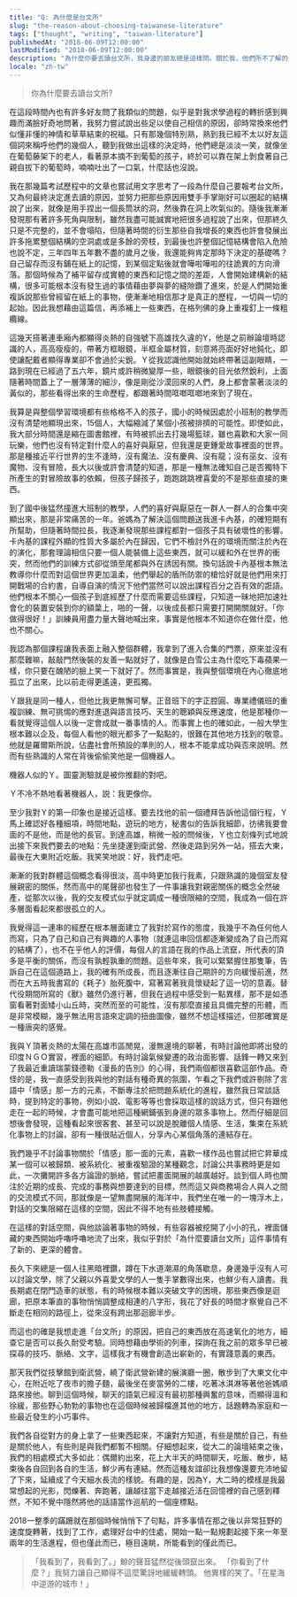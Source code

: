 ```yaml
---
title: "Q: 為什麼是台文所"
slug: "the-reason-about-choosing-taiwanese-literature"
tags: ["thought", "writing", "taiwan-literature"]
publishedAt: "2018-06-09T12:00:00"
lastModified: "2018-06-09T12:00:00"
description: "為什麼你要去讀台文所，我身邊的朋友總是這樣問。關於我，他們所不了解的事情不多，但人與人之間，有一道隔閡即使是時間也無法跨越"
locale: "zh-tw"
---
```


> 你為什麼要去讀台文所?

在這段時間內也有許多好友問了我類似的問題，似乎是對我求學過程的轉折感到興趣而滿臉好奇地問著，我努力嘗試說出些足以使自己相信的原因，卻時常換來他們似懂非懂的神情和草草結束的祝福。只有那幾個特別熟，熟到我已經不太以好友這個詞來稱呼他們的幾個人，聽到我做出這樣的決定時，他們總是淡淡一笑，就像坐在葡萄藤架下的老人，看著原本摘不到葡萄的孩子，終於可以靠在架上剝食著自己親自拔下的葡萄時，喃喃吐出了一口氣，什麼話也沒說。

我在那幾篇考試歷程中的文章也嘗試用文字思考了一段為什麼自己要報考台文所，又為何最終決定進去讀的原因，並努力把那些原因用雙手手掌剛好可以圈起的結構說了出來，就像是用手捏出一個長筒狀的洞，然後靠在洞上吹氣似的。隨後我漸漸發現那有著許多死角與限制，雖然我盡可能誠實地把很多過程說了出來，但那終久只是不完整的，並不會塌陷，但隨著時間的衍生那些自我增長的東西也許會發展出許多拖累整個結構的空洞處或是多餘的旁枝，到最後也許整個記憶結構會陷入危險也說不定，三年四年五年數不盡的歲月之後，我還能夠肯定那時下決定的基礎嗎？自己留存而沒有鋪在紙上的記憶，到某個定點後就會嘩啦嘩啦的往詭異的方向滑落。那個時候為了補平留存成實體的東西和記憶之間的差距，人會開始建構新的結構，很多可能根本沒有發生過的事情藉由夢與夢的縫隙鑽了進來，於是人們開始重複訴說那些曾經留在紙上的事物，便漸漸地相信那才是真正的歷程，一切與一切的起始。因此我想藉由這篇信，再添補上一些東西，在格列佛的身上重複釘上一條粗纜線。

這幾天搭著連車廂內都顯得炎熱的自強號下高雄找久違的Y，他是之前辦論壇時認識的人，高高瘦瘦的，帶著方框眼鏡，半框金屬材質，刻意將亮面好好地鈍化，即使讓配戴者顯得專業卻不會過於尖銳。Ｙ從我認識他開始就始終帶著這副眼睛，一路到現在已經過了五六年，鏡片或許稍微變厚一些，眼鏡後的目光依然銳利，上面隨著時間蓋上了一層薄薄的細沙，像是剛從沙漠回來的人們，身上都會蒙著淡淡的黃似的，那些看得出來的生命歷程，都跟著時間哐啷哐啷地來到了現在。

我算是與整個學習環境都有些格格不入的孩子，國小的時候因處於小班制的教學而沒有清楚地顯現出來，15個人，大幅縮減了某個小孩被排擠的可能性。即使如此，我大部分時間還是縮在圖書館裡，有時被抓出去打幾場籃球，雖也喜歡和大家一同玩樂，他們也沒有特定對什麼人的喜好與厭惡，但我還是更鍾愛故事裡面的世界。那是種接近平行世界的生不逢時，沒有魔法、沒有慶典、沒有龍；沒有巫女、沒有魔物、沒有冒險，長大以後或許會清楚的知道，那是一種無法確知自己是否獨特下所產生的對冒險故事的依賴，但孩子歸孩子，跑跑跳跳裡喜愛的不是那些直接的東西。

到了國中後猛然撞進大班制的教學，人們的喜好與厭惡在一群人一群人的合集中突顯出來，那是非常痛苦的一年。爸媽為了解決這個問題送我進卡內基，的確短期有所幫助，但隨著時間拉長，我逐漸發現那些課程都對一個孩子具有破壞性的影響。卡內基的課程外顯的性質大多屬於內在歸因，它們不檢討外在的環境而關注於內在的演化，那套理論相信只要一個人能裝備上這些東西，就可以緩和外在世界的衝突，然而他們的訓練方式卻從頭至尾都與外在誘因有關。換句話說卡內基根本無法教導你什麼而對這個世界更加溫柔，他們舉起的盾所防禦的槍恰好就是他們用來打開戰場的合約書，自導自演的情況下他們當然可以說出課程百分之百有效的誑語。他們根本不關心一個孩子到底經歷了什麼而需要這些課程，只知道一昧地把加速社會化的裝置安裝到你的額葉上，啪的一聲，以後成長都只需要打開開關就好。「你做得很好！」訓練員用盡力量大聲地喊出來，事實是他根本不知道你在做什麼，他也不關心。

我認為那個課程讓我表面上融入整個群體，我拿到了進入合集的門票，原來並沒有那麼難嘛，敲敲門然後裝的友善一點就好了，就像是白雪公主為什麼吃下毒蘋果一樣，你只要在醜陋的臉上笑一下就好了。然而事實是，我與整個環境在內心徹底地孤立了出來，比以前走得更遙遠，更孤獨。

Ｙ跟我是同一種人，但他比我更無懈可擊。正音班下的字正腔圓、專業禮儀班的重複訓練、無可挑惕的應對進退與語言技巧、天生的聰穎與反應速度，他是那種你一看就覺得這個人以後一定會成就一番事情的人。而事實上也的確如此，一般大學生根本難以企及，每個人看他的眼光都多了一點點的，很難在其他地方找到的敬意。他就是羅爾斯所說，佔盡社會所預設的準則的人，根本不能拿成功與否來說明。然而有些熟識的人常在背後偷偷笑他是一個機器人。

機器人似的Ｙ。圖靈測驗就是被你推翻的對吧。

Ｙ不冷不熱地看著機器人，説：我更像你。

至少我對Ｙ的第一印象也是接近這樣。要去找他的前一個禮拜告訴他這個行程，Ｙ馬上確認好各種細項，時間地點，遊玩的地方，秘書似的告訴我細節，彷彿我要會面的不是他，而是他的長官。到達高雄，稍微一般的問候後，Ｙ也立刻條列式地說出接下來我們要去的地點：先坐捷運到衛武營、然後走路到另外一站，搭去大東，最後在大東附近吃飯。我笑笑地說：好，我們走吧。

漸漸的我對群體這個概念看得很淡，高中時更加我行我素，只跟熟識的幾個室友發展親密的關係，然而高中的尾聲卻也發生了一件事讓我對親密關係的概念全然破產，從那次以後，我的交友模式似乎就定調成一種很限縮的空間，我成為一個在許多層面看起來都很孤立的人。

我覺得這一連串的經歷在根本層面建立了我對於寫作的態度，我幾乎不為任何他人而寫，只為了自己和自己有興趣的人事物（就連這串回信都逐漸變成為了自己而寫的結構了），也不在乎他人的評價，每個人的言語在我的作品上流竄，所代表的頂多是平衡的關係，而沒有孰輕孰重的問題。這些年來，我可以緊緊握住那隻筆，告訴自己在這個道路上，我的確有所成長，而且逐漸往自己期許的方向緩慢前進，然而在大五時我書寫的《耗子》胎死腹中，寫著寫著我竟懷疑起了這一切的意義。替代役期間所寫的《獸》雖然仍進行著，但我在過程中感受到一點異樣，那不是如憑窗看著對面矮小山丘時，突然而至的可能性，沒有那麼直接且具備完整的形體，而是非常模糊，幾乎無法用言語來定調的扭曲圖像，雖然不想這樣描述，但那確實是一種唐突的感覺。

我與Ｙ頂著炎熱的太陽在高雄市區閒晃，漫無邊境的聊著，有時討論他即將出發的印度ＮＧＯ實習，裡面的細節。有時討論氣候變遷的政治面影響、話鋒一轉又來到了我最近重讀瑞蒙錢德勒《漫長的告別》的心得，我們兩個都很喜歡這部作品。奇怪的是，我一直感受到我與他的對話有種奇異的氛圍，乍看之下我們或許剔除了言語中「情感」那一方的元素，不斷專注於把問題系統化的進程，雖然我日常談話時，提到特定的事物，例如小說、電影等等也會採取這樣的說話方式，但只有跟他走在一起的時候，才會盡可能地把這種網鋪張到身邊的眾多事物上。然而仔細是回想後會發現，這種看起來很客套、甚至可以說是脫離個人情感、生活，集束在系統化事物上的討論，卻有一種很貼近個人，分享內心某個角落的連結存在。

我們幾乎不討論事物關於「情感」那一面的元素，喜歡一樣作品也嘗試把它昇華成某一個可以被歸類、被系統化、被重複驗證的某種觀念，討論公共事務時更是如此，一次攤開許多各方論證的脈絡，嘗試把畫面開展的越廣越好。談到個人時也關注於近期的成長、完成的事務與想要達到的目標，然而這又與商務場合人與人之間的交流模式不同，那就像是一望無盡開展的海洋中，我們坐在唯一的一塊浮木上，對話的交集限縮在這樣的空間，因此不得不地有些肢體接觸。

在這樣的對話空間，與他談論著事物的時候，有些容器被挖開了小小的孔，裡面儲藏的東西開始呼嚕呼嚕地流了出來，我似乎對於「為什麼要讀台文所」這件事情有了新的、更深的體會。

長久下來總是一個人往黑暗裡鑽，蹲在下水道潮濕的角落歇息，身邊幾乎沒有人可以討論文學，除了父親以外喜愛文學的人一隻手掌數得出來，也鮮少有人讀書。我長期處在閉門造車的狀態，有的時候根本難以突破文字的困境，那些東西像是迴廊，把原本筆直的事物悄悄調整成相連的八字形，我花了好長的時間才察覺自己不斷走在相同的路徑上，從來沒有跨出那迴廊半步。

而這也的確是我想走進「台文所」的原因，把自己的東西放在高速氧化的地方，細查它是否可以長久耐受考驗。同時想藉由學術的列車，探詢在我之前的眾多早已被探尋的技巧、脈絡、文字，這樣我才有機會創造出嶄新的，有實踐意義的東西。

那天我們從技擊館到衛武營，繞了衛武營新建的展演廳一圈，散步到了大東文化中心，在附近吃了夜市的擔子麵，最後坐在麥當勞的二樓，吃著冰淇淋等著他爸媽順路來接他。聊到這個時候，聊天的語氣已經沒有最初那種興奮的意味，而顯得溫和徐緩，那些野心勃勃的事物也在這個時候被歸檔進其他的地方，話題轉為家庭和一些最近發生的小巧事件。

我們各自從對方的身上拿了一些東西起來，不讓對方知道，有些是關於自己，有些是關於他人，有些則是與我們都暫不相關。仔細想起來，從大二的論壇結束之後，我們的相處模式大多如此：偶爾約出來，花上大半天的時間聊天，吃飯、散步，結束後各自回到各自的生活，鮮少再有連結。然而這種友誼卻比我想像還要充沛地留了下來，延續成了今天細水長流的樣貌。有趣的是，因為Y，大二時的模樣是我最常想起的光影，閃爍著、奔跑著，讓越往當下走越接近活在回憶裡的自己感到釋然，不知不覺中隱然將他的話語當作巡航的一個座標點。

2018一整季的蹣跚就在那個時候悄悄下了句點，許多事情在那之後以非常狂野的速度旋轉著，找到了工作，處理好台中的住處，開始一點一點規劃起接下來一年至兩年的生活進程，但也僅此而已，極目遠眺，所能看到的僅此而已。

>「我看到了，我看到了。」鯨的聲音猛然從後頭竄出來。
>「你看到了什麼？」我努力讓自己顯得不這麼驚訝地緩緩轉頭。
> 他異樣的笑了。「在星海中逆游的城市！」

